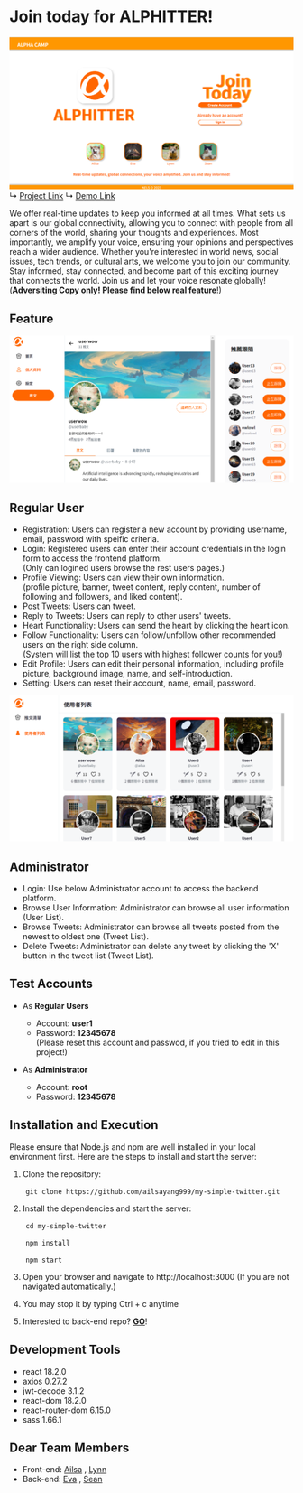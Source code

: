 # Join today for ALPHITTER!

![Cover Page](https://github.com/ailsayang999/my-simple-twitter/blob/main/src/assets/images/homePageCover.png)
↳ [Project Link](https://ailsayang999.github.io/my-simple-twitter/)
↳ [Demo Link](https://drive.google.com/file/d/1oVz85NkT67LJxc5veXzPiLoR9Va3dOME/view?usp=sharing)

We offer real-time updates to keep you informed at all times. What sets us apart is our global connectivity, allowing you to connect with people from all corners of the world, sharing your thoughts and experiences. Most importantly, we amplify your voice, ensuring your opinions and perspectives reach a wider audience. Whether you're interested in world news, social issues, tech trends, or cultural arts, we welcome you to join our community. Stay informed, stay connected, and become part of this exciting journey that connects the world. Join us and let your voice resonate globally! (**Adversiting Copy only! Please find below real feature**!)

## Feature

![UserPage](https://github.com/ailsayang999/my-simple-twitter/blob/main/src/assets/images/userPageCover.png)
## Regular User
- Registration: Users can register a new account by providing username, email, password with speific criteria.
- Login: Registered users can enter their account credentials in the login form to access the frontend platform. <br>
  (Only can logined users browse the rest users pages.)
- Profile Viewing: Users can view their own information. <br>
  (profile picture, banner, tweet content, reply content, number of following and followers, and liked content).
- Post Tweets: Users can tweet.
- Reply to Tweets: Users can reply to other users' tweets. 
- Heart Functionality: Users can send the heart by clicking the heart icon.
- Follow Functionality: Users can follow/unfollow other recommended users on the right side column.<br>
  (System will list the top 10 users with highest follower counts for you!)
- Edit Profile: Users can edit their personal information, including profile picture, background image, name, and self-introduction.
- Setting: Users can reset their account, name, email, password.

![AdmPage](https://github.com/ailsayang999/my-simple-twitter/blob/main/src/assets/images/adminUserCover.png)
## Administrator
- Login: Use below Administrator account to access the backend platform.
- Browse User Information: Administrator can browse all user information (User List).
- Browse Tweets: Administrator can browse all tweets posted from the newest to oldest one (Tweet List).
- Delete Tweets: Administrator can delete any tweet by clicking the 'X' button in the tweet list (Tweet List).

## Test Accounts
- As **Regular Users** <br>
  - Account: **user1** <br>
  - Password: **12345678**<br>
(Please reset this account and passwod, if you tried to edit in this project!) 
  
- As **Administrator**<br>
  - Account: **root**<br>
  - Password: **12345678**

## Installation and Execution

Please ensure that Node.js and npm are well installed in your local environment first.
Here are the steps to install and start the server:

1. Clone the repository:

```
    git clone https://github.com/ailsayang999/my-simple-twitter.git
```

2. Install the dependencies and start the server:

```
    cd my-simple-twitter
```

```
    npm install
```

```
    npm start
```

3. Open your browser and navigate to http://localhost:3000
   (If you are not navigated automatically.)

4. You may stop it by typing Ctrl + c anytime

5. Interested to back-end repo? [**GO**](https://github.com/seangotjuice/twitter-api-2020)!

## Development Tools
- react 18.2.0
- axios 0.27.2
- jwt-decode 3.1.2
- react-dom 18.2.0
- react-router-dom 6.15.0
- sass 1.66.1
  
## Dear Team Members
- Front-end: [Ailsa](https://github.com/ailsayang999) , [Lynn](https://github.com/Lynn-Hsiao)
- Back-end: [Eva](https://github.com/EvvvaHsu) , [Sean](https://github.com/seangotjuice)
